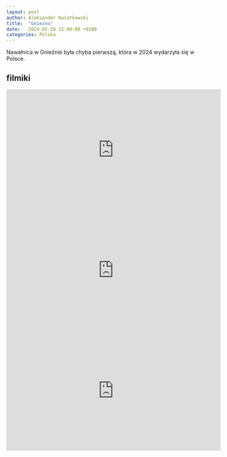 ```yaml
---
layout: post
author: Aleksander Kwiatkowski
title:  "Gniezno"
date:   2024-05-20 12:00:00 +0200
categories: Polska
---
```


Nawałnica w Gnieźnie była chyba pierwszą, która w 2024 wydarzyła się w Polsce.

## filmiki

<iframe width="560" height="315" src="https://www.youtube.com/embed/eX4BLJApHwc?si=qfOHrt6n3Uy0cvfk" title="YouTube video player" frameborder="0" allow="accelerometer; autoplay; clipboard-write; encrypted-media; gyroscope; picture-in-picture; web-share" referrerpolicy="strict-origin-when-cross-origin" allowfullscreen></iframe>

<iframe width="560" height="315" src="https://www.youtube.com/embed/-fXe5z_zsPg?si=SV3i7Reba98kfsAn" title="YouTube video player" frameborder="0" allow="accelerometer; autoplay; clipboard-write; encrypted-media; gyroscope; picture-in-picture; web-share" referrerpolicy="strict-origin-when-cross-origin" allowfullscreen></iframe>

<iframe width="560" height="315" src="https://www.youtube.com/embed/0dTW1MLyeMQ?si=hUZD_blO6ugQeGtj" title="YouTube video player" frameborder="0" allow="accelerometer; autoplay; clipboard-write; encrypted-media; gyroscope; picture-in-picture; web-share" referrerpolicy="strict-origin-when-cross-origin" allowfullscreen></iframe>